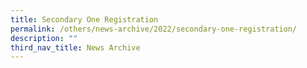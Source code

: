 ```yaml
---
title: Secondary One Registration
permalink: /others/news-archive/2022/secondary-one-registration/
description: ""
third_nav_title: News Archive
---
```

